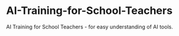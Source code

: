 # AI-Training-for-School-Teachers
AI Training for School Teachers - for easy understanding of AI tools.
